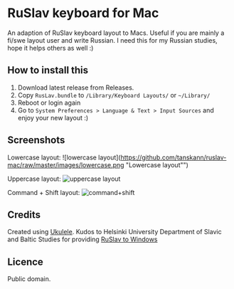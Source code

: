 # RuSlav keyboard for Mac

An adaption of RuSlav keyboard layout to Macs. Useful if you are mainly a fi/swe layout user and write Russian. I need this for my Russian studies, hope it helps others as well :)

## How to install this
1. Download latest release from Releases.
2. Copy `RusLav.bundle` to `/Library/Keyboard Layouts/` or `~/Library/`
3. Reboot or login again
4. Go to `System Preferences > Language & Text > Input Sources` and enjoy your new layout :)

## Screenshots

Lowercase layout: 
![lowercase layout](https://github.com/tanskann/ruslav-mac/raw/master/images/lowercase.png "Lowercase layout"")

Uppercase layout:
![uppercase layout](https://github.com/tanskann/ruslav-mac/raw/master/images/uppercase.png "Uppercase layout")

Command + Shift layout:
![command+shift](https://github.com/tanskann/ruslav-mac/raw/master/images/cmd_shift.png "Command + Shift layout")

## Credits

Created using [Ukulele](http://scripts.sil.org/ukelele). Kudos to Helsinki University Department of Slavic and Baltic Studies for providing [RuSlav to Windows](https://blogs.helsinki.fi/slavbalt-atk/)

## Licence

Public domain. 
